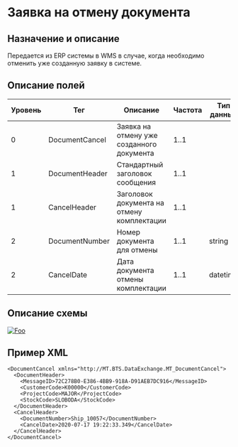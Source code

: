 # Заявка на отмену документа

## Назначение и описание
Передается из ERP системы в WMS в случае, когда необходимо отменить уже созданную заявку в системе.

## Описание полей

Уровень | Тег | Описание | Частота | Тип данных | Размер поля | Комментарий
--------|-----|----------|---------|------------|-------------|------------
0       | DocumentCancel | Заявка на отмену уже созданного документа  | 1..1    |            |             |                          
1       | DocumentHeader | Стандартный заголовок сообщения            | 1..1    |            |             | Общая структура сообщения
1       | CancelHeader   | Заголовок документа на отмену комплектации | 1..1    |            |             |                          
2       | DocumentNumber | Номер документа для отмены                 | 1..1    | string     | 50          |                          
2       | CancelDate     | Дата документа отмены комплектации         | 1..1    | datetime   |             |                          

## Описание схемы
<a href="https://github.com/MajorTerminal/MTXML/blob/master/XSD/MT_DocumentCancel.xsd" rel="XSD">![Foo](https://user-images.githubusercontent.com/22858622/134012526-73d1b128-a2cd-4d14-8a13-10f81a57c04f.png)</a>

## Пример XML
```
<DocumentCancel xmlns="http://MT.BTS.DataExchange.MT_DocumentCancel">
  <DocumentHeader>
    <MessageID>72C278B0-E386-4BB9-918A-D91AEB7DC916</MessageID>
    <CustomerCode>К00000</CustomerCode>
    <ProjectCode>MAJOR</ProjectCode>
    <StockCode>SLOBODA</StockCode>
  </DocumentHeader>
  <CancelHeader>
    <DocumentNumber>Ship_10057</DocumentNumber>
    <CancelDate>2020-07-17 19:22:33.349</CancelDate>
  </CancelHeader>
</DocumentCancel>
```
